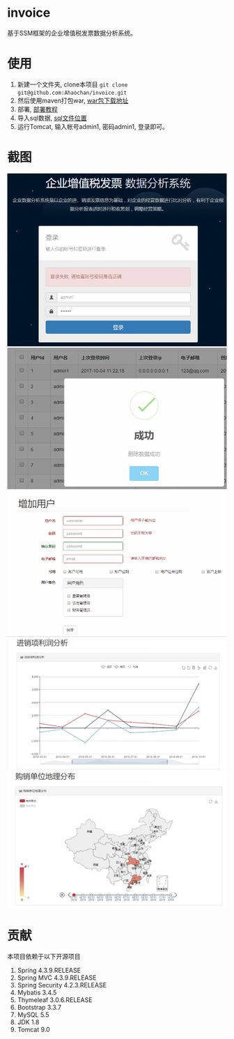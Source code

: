 # invoice
基于SSM框架的企业增值税发票数据分析系统。

# 使用
1. 新建一个文件夹, clone本项目 ` git clone git@github.com:Ahaochan/invoice.git `
2. 然后使用maven打包war, [war包下载地址](https://github.com/Ahaochan/invoice/blob/master/ahao-project-invoice/doc/ahao.war)
3. 部署, [部署教程](https://ahaochan.github.io/Java/JavaWeb/Tomcat/Tomcat部署web项目的3种方法.html)
4. 导入sql数据, [sql文件位置](https://github.com/Ahaochan/invoice/tree/master/ahao-project-invoice/src/main/resources/sql)
5. 运行Tomcat, 输入帐号admin1, 密码admin1, 登录即可。

# 截图
![登录图](https://github.com/Ahaochan/invoice/blob/master/ahao-project-invoice/doc/pic_login.png)
![列表图](https://github.com/Ahaochan/invoice/blob/master/ahao-project-invoice/doc/pic_list.png)
![详细图](https://github.com/Ahaochan/invoice/blob/master/ahao-project-invoice/doc/pic_item.png)
![折线图](https://github.com/Ahaochan/invoice/blob/master/ahao-project-invoice/doc/pic_profit.png)
![地理图](https://github.com/Ahaochan/invoice/blob/master/ahao-project-invoice/doc/pic_distribution.png)

# 贡献
本项目依赖于以下开源项目
1. Spring 4.3.9.RELEASE  
2. Spring MVC 4.3.9.RELEASE
3. Spring Security 4.2.3.RELEASE
4. Mybatis 3.4.5
5. Thymeleaf 3.0.6.RELEASE
6. Bootstrap 3.3.7
7. MySQL 5.5
8. JDK 1.8
9. Tomcat 9.0

